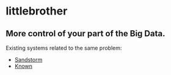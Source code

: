 littlebrother
=============
More control of your part of the Big Data. 
------------------------------------------
Existing systems related to the same problem:
- [Sandstorm](https://sandstorm.io/)
- [Known](http://withknown.com/)

